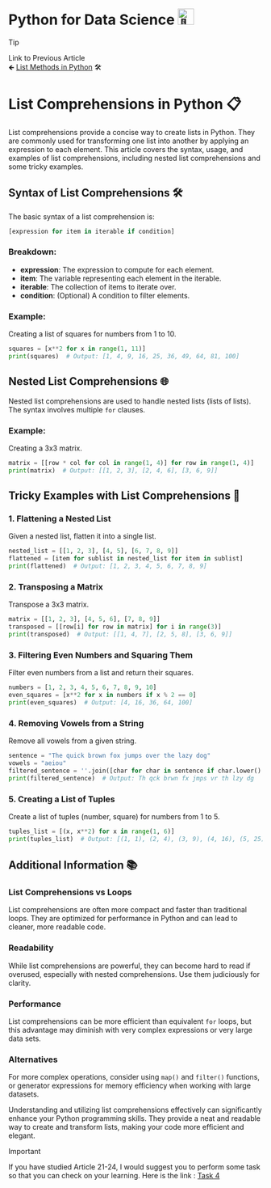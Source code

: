 # Python for Data Science <picture> <source srcset="https://fonts.gstatic.com/s/e/notoemoji/latest/1f40d/512.webp" type="image/webp"> <img src="https://fonts.gstatic.com/s/e/notoemoji/latest/1f40d/512.gif" alt="🐍" width="32" height="32"> </picture>

> [!TIP]  
> Link to Previous Article  
> 🡸 [List Methods in Python](/Python/Articles/23_list_methods.md) 🛠️

# List Comprehensions in Python 📋

List comprehensions provide a concise way to create lists in Python. They are commonly used for transforming one list into another by applying an expression to each element. This article covers the syntax, usage, and examples of list comprehensions, including nested list comprehensions and some tricky examples.

## Syntax of List Comprehensions 🛠️

The basic syntax of a list comprehension is:
```python
[expression for item in iterable if condition]
```

### Breakdown:
- **expression**: The expression to compute for each element.
- **item**: The variable representing each element in the iterable.
- **iterable**: The collection of items to iterate over.
- **condition**: (Optional) A condition to filter elements.

### Example:
Creating a list of squares for numbers from 1 to 10.
```python
squares = [x**2 for x in range(1, 11)]
print(squares)  # Output: [1, 4, 9, 16, 25, 36, 49, 64, 81, 100]
```

## Nested List Comprehensions 🌐

Nested list comprehensions are used to handle nested lists (lists of lists). The syntax involves multiple `for` clauses.

### Example:
Creating a 3x3 matrix.
```python
matrix = [[row * col for col in range(1, 4)] for row in range(1, 4)]
print(matrix)  # Output: [[1, 2, 3], [2, 4, 6], [3, 6, 9]]
```

## Tricky Examples with List Comprehensions 🎯

### 1. Flattening a Nested List
Given a nested list, flatten it into a single list.
```python
nested_list = [[1, 2, 3], [4, 5], [6, 7, 8, 9]]
flattened = [item for sublist in nested_list for item in sublist]
print(flattened)  # Output: [1, 2, 3, 4, 5, 6, 7, 8, 9]
```

### 2. Transposing a Matrix
Transpose a 3x3 matrix.
```python
matrix = [[1, 2, 3], [4, 5, 6], [7, 8, 9]]
transposed = [[row[i] for row in matrix] for i in range(3)]
print(transposed)  # Output: [[1, 4, 7], [2, 5, 8], [3, 6, 9]]
```

### 3. Filtering Even Numbers and Squaring Them
Filter even numbers from a list and return their squares.
```python
numbers = [1, 2, 3, 4, 5, 6, 7, 8, 9, 10]
even_squares = [x**2 for x in numbers if x % 2 == 0]
print(even_squares)  # Output: [4, 16, 36, 64, 100]
```

### 4. Removing Vowels from a String
Remove all vowels from a given string.
```python
sentence = "The quick brown fox jumps over the lazy dog"
vowels = "aeiou"
filtered_sentence = ''.join([char for char in sentence if char.lower() not in vowels])
print(filtered_sentence)  # Output: Th qck brwn fx jmps vr th lzy dg
```

### 5. Creating a List of Tuples
Create a list of tuples (number, square) for numbers from 1 to 5.
```python
tuples_list = [(x, x**2) for x in range(1, 6)]
print(tuples_list)  # Output: [(1, 1), (2, 4), (3, 9), (4, 16), (5, 25)]
```

## Additional Information 📚

### List Comprehensions vs Loops
List comprehensions are often more compact and faster than traditional loops. They are optimized for performance in Python and can lead to cleaner, more readable code.

### Readability
While list comprehensions are powerful, they can become hard to read if overused, especially with nested comprehensions. Use them judiciously for clarity.

### Performance
List comprehensions can be more efficient than equivalent `for` loops, but this advantage may diminish with very complex expressions or very large data sets.

### Alternatives
For more complex operations, consider using `map()` and `filter()` functions, or generator expressions for memory efficiency when working with large datasets.

Understanding and utilizing list comprehensions effectively can significantly enhance your Python programming skills. They provide a neat and readable way to create and transform lists, making your code more efficient and elegant.

> [!IMPORTANT]  
> If you have studied Article 21-24, I would suggest you to perform some task so that you can check on your learning. Here is the link : [Task 4](/Python/Tasks/task_4.ipynb)

<!-- > [!TIP]  
> Link to Next Article  
> 🡺 []() -->